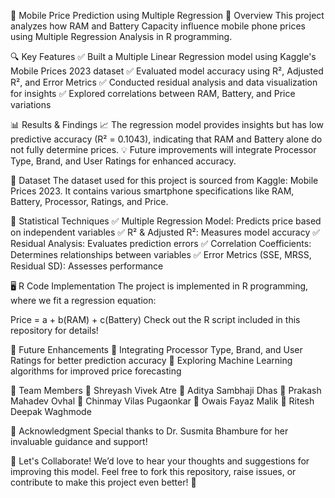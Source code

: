 📱 Mobile Price Prediction using Multiple Regression
📌 Overview
This project analyzes how RAM and Battery Capacity influence mobile phone prices using Multiple Regression Analysis in R programming.

🔍 Key Features
✅ Built a Multiple Linear Regression model using Kaggle's Mobile Prices 2023 dataset ✅ Evaluated model accuracy using R², Adjusted R², and Error Metrics ✅ Conducted residual analysis and data visualization for insights ✅ Explored correlations between RAM, Battery, and Price variations

📊 Results & Findings
📈 The regression model provides insights but has low predictive accuracy (R² = 0.1043), indicating that RAM and Battery alone do not fully determine prices. 💡 Future improvements will integrate Processor Type, Brand, and User Ratings for enhanced accuracy.

📂 Dataset
The dataset used for this project is sourced from Kaggle: Mobile Prices 2023. It contains various smartphone specifications like RAM, Battery, Processor, Ratings, and Price.

📜 Statistical Techniques
✅ Multiple Regression Model: Predicts price based on independent variables ✅ R² & Adjusted R²: Measures model accuracy ✅ Residual Analysis: Evaluates prediction errors ✅ Correlation Coefficients: Determines relationships between variables ✅ Error Metrics (SSE, MRSS, Residual SD): Assesses performance

🖥️ R Code Implementation
The project is implemented in R programming, where we fit a regression equation:

Price = a + b(RAM) + c(Battery)
Check out the R script included in this repository for details!

📢 Future Enhancements
🔹 Integrating Processor Type, Brand, and User Ratings for better prediction accuracy 🔹 Exploring Machine Learning algorithms for improved price forecasting

👥 Team Members
🔹 Shreyash Vivek Atre 🔹 Aditya Sambhaji Dhas 🔹 Prakash Mahadev Ovhal 🔹 Chinmay Vilas Pugaonkar 🔹 Owais Fayaz Malik 🔹 Ritesh Deepak Waghmode

🙌 Acknowledgment
Special thanks to Dr. Susmita Bhambure for her invaluable guidance and support!

📢 Let's Collaborate!
We’d love to hear your thoughts and suggestions for improving this model. Feel free to fork this repository, raise issues, or contribute to make this project even better! 🚀
